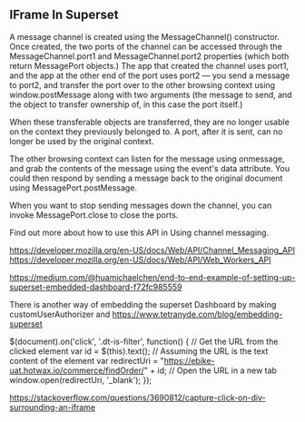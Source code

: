 ## IFrame In Superset

A message channel is created using the MessageChannel() constructor. Once created, the two ports of the channel can be accessed through the MessageChannel.port1 and MessageChannel.port2 properties (which both return MessagePort objects.) The app that created the channel uses port1, and the app at the other end of the port uses port2 — you send a message to port2, and transfer the port over to the other browsing context using window.postMessage along with two arguments (the message to send, and the object to transfer ownership of, in this case the port itself.)

When these transferable objects are transferred, they are no longer usable on the context they previously belonged to. A port, after it is sent, can no longer be used by the original context.

The other browsing context can listen for the message using onmessage, and grab the contents of the message using the event's data attribute. You could then respond by sending a message back to the original document using MessagePort.postMessage.

When you want to stop sending messages down the channel, you can invoke MessagePort.close to close the ports.

Find out more about how to use this API in Using channel messaging.

https://developer.mozilla.org/en-US/docs/Web/API/Channel_Messaging_API
https://developer.mozilla.org/en-US/docs/Web/API/Web_Workers_API

https://medium.com/@huamichaelchen/end-to-end-example-of-setting-up-superset-embedded-dashboard-f72fc985559

There is another way of embedding the superset Dashboard by making customUserAuthorizer and 
https://www.tetranyde.com/blog/embedding-superset


$(document).on('click', '.dt-is-filter', function() {
    // Get the URL from the clicked element
    var id = $(this).text(); // Assuming the URL is the text content of the element
    var redirectUri = "https://ebike-uat.hotwax.io/commerce/findOrder/" + id;
    // Open the URL in a new tab
    window.open(redirectUri, '_blank');
});

https://stackoverflow.com/questions/3690812/capture-click-on-div-surrounding-an-iframe
